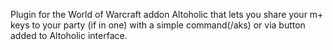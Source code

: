 Plugin for the World of Warcraft addon Altoholic that lets you share your m+ keys to your party (if in one) with a simple command(/aks) or via button added to Altoholic interface.
